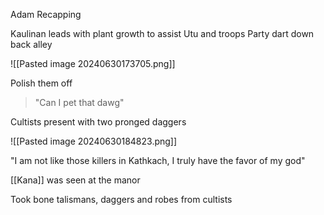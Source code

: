 
Adam Recapping

Kaulinan leads with plant growth to assist Utu and troops
Party dart down back alley

![[Pasted image 20240630173705.png]]

Polish them off

> "Can I  pet that dawg"

Cultists present with two pronged daggers

![[Pasted image 20240630184823.png]]

"I am not like those killers in Kathkach, I truly have the favor of my god"

[[Kana]] was seen at the manor

Took bone talismans, daggers and robes from cultists

